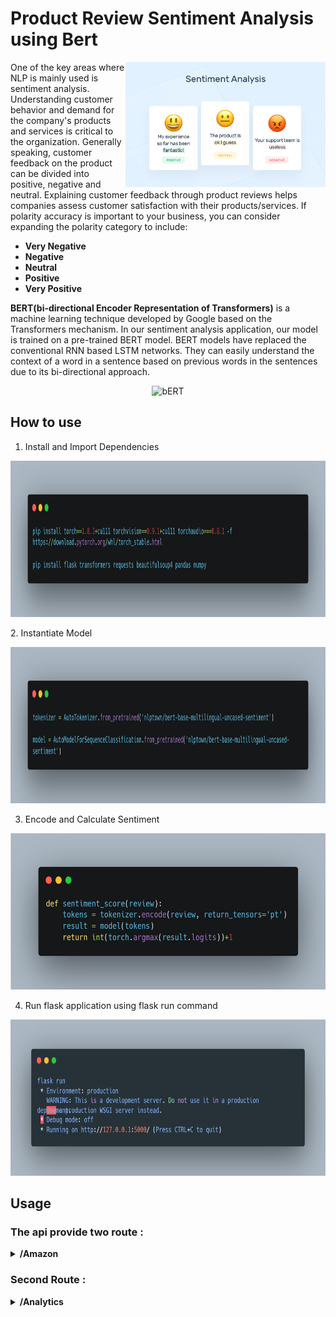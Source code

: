 # Product Review Sentiment Analysis using Bert

<img src="https://github.com/yassinebenabbes/Api_Sentiment_Analysis_Product_Reviews/blob/master/img/55259main.png" align="right"
     alt="Sentiment Analysis logo" width="320" height="200">

One of the key areas where NLP is mainly used is sentiment analysis. Understanding customer behavior and demand for the company's products and services is critical to the organization. Generally speaking, customer feedback on the product can be divided into positive, negative and neutral. Explaining customer feedback through product reviews helps companies assess customer satisfaction with their products/services.
If polarity accuracy is important to your business, you can consider expanding the polarity category to include:



* **Very Negative**
* **Negative**
* **Neutral**
* **Positive**
* **Very Positive**


**BERT(bi-directional Encoder Representation of Transformers)** is a machine learning technique developed by Google based on the Transformers mechanism. In our sentiment analysis application, our model is trained on a pre-trained BERT model. BERT models have replaced the conventional RNN based LSTM networks. They can easily understand the context of a word in a sentence based on previous words in the sentences due to its bi-directional approach.

<p align="center">
<img src="https://www.codemotion.com/magazine/wp-content/uploads/2020/05/bert-google-1200x675.png"
  alt="bERT"
  width="450" height="250">
</p>

## How to use 

1. Install and Import Dependencies
<p align="center">
<img src="https://github.com/yassinebenabbes/Api_Sentiment_Analysis_Product_Reviews/blob/master/img/carbon.png"
  alt="bERT"
  width="650" height="250">
</p>
2. Instantiate Model
<p align="center">
<img src="https://github.com/yassinebenabbes/Api_Sentiment_Analysis_Product_Reviews/blob/master/img/carbon%20(1).png"
  alt="bERT"
  width="650" height="250">
</p>

3. Encode and Calculate Sentiment
<p align="center">
<img src="https://github.com/yassinebenabbes/Api_Sentiment_Analysis_Product_Reviews/blob/master/img/carbon%20(2).png"
  alt="bERT"
  width="650" height="250">
</p>

4. Run flask application using flask run command
<p align="center">
<img src="https://github.com/yassinebenabbes/Api_Sentiment_Analysis_Product_Reviews/blob/master/img/carbon%20(3).png"
  alt="bERT"
  width="650" height="250">
</p>

## Usage

### The api provide two route :


<details><summary><b> /Amazon </b></summary>

1. Post Method:
          - **Query Params** :
                    **Url** = "Amazon Product url "

    ``` sh 
     http://127.0.0.1:5000/amazon
          Params : url= "url"
    ```

2. Example And Result :
     
     2.1 - Example
     ``` sh 
     http://127.0.0.1:5000/amazon?url= "https://www.amazon.com/Amazfit-Android-Fitness-Display-Tracking/dp/B09H5TWZQT/ref=sr_1_1_sspa?keywords=fitness+GPS&pf_rd_i=21439846011&pf_rd_m=ATVPDKIKX0DER&pf_rd_p=67c6cf47-c067-447f-a799-b2cb009a7a6e&pf_rd_r=9QQMNCA3BQF4XZCH232H&pf_rd_s=merchandised-search-8&pf_rd_t=101&qid=1640000071&sr=8-1-spons&psc=1&spLa=ZW5jcnlwdGVkUXVhbGlmaWVyPUExQVNEUzY5TEZUT0ROJmVuY3J5cHRlZElkPUEwOTExMTAzM0ZIMVY4QzZDSTNNTCZlbmNyeXB0ZWRBZElkPUEwMTE2NzE5Mk81TFdEVUJDOVhITiZ3aWRnZXROYW1lPXNwX2F0ZiZhY3Rpb249Y2xpY2tSZWRpcmVjdCZkb05vdExvZ0NsaWNrPXRydWU="
    ```
     2.2 - Result
     
    ``` sh
     {
    "Negative_Review": [
        {
            "rating": 1,
            "review": "\n\n  If you're into fitness please don't get this. I tested it vs known good polar chest strap and Garmin venu and those worked well where the Amafit heartrate couldn't keep up it would make my heartrate randomly dip to 50bpm while my other bands said 140. I got 10 hours of sleep one night and it gave me 6 hours. This is off 3 days of testing and heartrate and sleep tracking were way off.\n\n",
            "type": "negative"
        }
    ],
    "Neutral_Review": [
        {
            "rating": 3,
            "review": "\n\n  Me gusto la forma del producto y las imágenes. También las opciones de medir el stress y el oxigeno. Me ha sido bastante preciso en cuanto al sueño . Me gusta mucho la rotación que tiene el marcador horario, permite ver rápidamente las opciones. Creo que sobrevenden la automatización de los ejercicios. No es automático de pasar de un ejercicio a otro. Tienes que hacer al cambio manual. Recoge bien las caminatas pero si pasas a otro ejercicio por algunos minutos (por ejemplo elíptica) tienes que detenerte y cambiar a elíptica y luego si continuas en caminata tienes que detener elíptica y anotar caminata.  De alguna forma pierdes algo del impulso que llevas. Me preocupa si viajo a Europa con el voltaje 220 porque no podré cambiar de los 110 V de los EUA y en este sentido el reloj es inútil. En ninguna parte menciona como se puede lograr la convertibilidad de 110 V a 220 V.  Para poder emparejar con la app Zepp el proceso fue largo y complicado.  Es muy difícil comunicarse con la casa Amazfit para preguntas y si lo logras no responden.\n\n",
            "type": "neutral"
        }
    ],
    "Positive_Review": [
        {
            "rating": 5,
            "review": "\n\n  My daughter showed me an Amazfit GTR 3 Pro she recently purchased and how easy it was to use, and it looked gorgeous on her.  I needed something that looked stylish while monitoring my heart rate, oxygen level, breathing rate, etc. So we searched upon this brand to see what other watches it has to offer.  And I laid my eyes on this rosa color watch, the screen size is just right, not too big for the wrist, yet I was able to see all the text on the big display.  My daughter helped me set this up in just a few minutes.  And I’ve been wearing it since, received so many compliments from others.  Now I have a piece of mind to track how active I am, and if I were sitting too long, it’d remind me to get up and walk a little.  I also love how it monitors sleep patterns; and suggests ways to reduce stress, such as breathing exercises, to help you improve sleep quality.  The biggest plus is, I had not needed to recharge it since I got the watch (it was at 89% battery when I got it last week); now, almost a week has gone by, it is still running smoothly (you don’t have to charge it daily like the other smartwatches).\n\n",
            "type": "positive"
        },
        {
            "rating": 5,
            "review": "\n\n  I purchased the Amazfit GTS 3 to replace my ZTE quartz that died about a year ago. I noticed the GTS 3 is a new model so I decided to try it out.  It's been about a week since I received it and the battery is still going strong.  I've been waiting for a smart watch that does not require charging every day and this one meets that requirement.  The GTS 3 is very light weight so it feels as if you are not even wearing a watch- This is a plus when you're working out.  The strap feels durable and is not thick and bulky-  Again, a good thing when working out and sweating.  The first thing I noticed when it powered on was the bright and colorful screen.  The colorful display really grabs your attention.  This thing has so many features - It'll take me some time to try everything.  The features that I have looked at and really like are : Altimeter, GPS tracking, blood oxygen, receiving notifications, and the long battery life.  Oh, and you can replace the strap also!  I love it so far!\n\n",
            "type": "positive"
        },
        {
            "rating": 5,
            "review": "\n\n  Surprisingly all functions can be on without any premium subscription needed so recommend for those not addicted to certain brands.\n\n",
            "type": "positive"
        },
        {
            "rating": 4,
            "review": "\n\n  Got the gts 3 today. The instruction essentially state pair to your phone, download an app and then proceed. It was not that easy. I had to do many google searches to get enough instructions to change the language from Japanese to English. I would say it took me about 2 hours to complete the setup. Once you are past the initial setup, the watch performs as advertised. Time will tell if it was a good buy.\n\n",
            "type": "positive"
        },
        {
            "rating": 5,
            "review": "\n\n  I am very happy with my purchase of the Amazfit as is the ideal smartwatch for fitness.  Besides looking great, the GTS 3 version has all the apps to keep you fit and healthy.  You can measure your heart rate, blood oxygen level even yout stress level. Moreover, it has an app that measures your water intake and another that makes sure you stand up throughout the day. Lasyly its battery life is awesome, since I charged last I am on my 3rd day with 80% battery life.\n\n",
            "type": "positive"
        },
        {
            "rating": 5,
            "review": "\n\n  Amazing smartwatch at a great price!!The GTS 3 is stylish, I’ve received so many compliments on it and my friends and family couldn’t believe the price tag. The one tap measuring tracks 4 health metrics in one tap, a great quick overview of my health stats without going through each metric by itself. And the battery life is the best I’ve seen. I can wear my watch to bed and not worry about charging it everyday. I’ve learned so much about my sleeping patterns and have utilized the data from my watch to get better sleep.\n\n",
            "type": "positive"
        }
    ],
    "response": "200"}
     
    ```

3. The result is partionned as follows :
     - Negative_Review [] : Contains all negative reviews with rating < 3
     - Neutral_Review [] : Contains all neutral reviews with rating = 3 
     - Positive_Review [] : Contains all neutral reviews with rating > 3 
                                                                         
</details>
     
### Second Route : 
     
<details><summary><b> /Analytics </b></summary>

1. Post Method:
          - **Query Params** :
                    **analytics** = ""

    ``` sh 
     http://127.0.0.1:5000/analytics
          file= file.csv
    ```

2. Example And Result :
     
     2.1 - Example: In a form import your csv file and upload
     ``` sh 
               <!doctype html>
              <title>Upload new File</title>
              <h1>Upload new File</h1>
              <form method=post action="{{url_for("/analytics")}}" enctype=multipart/form-data>
                <input type=file name=file>
                <input type=submit value=Upload>
              </form>
          
    ```
     2.2 - Result
     
    ``` sh
     {
    "Negative_Review": [
        {
            "rating": 1,
            "review": "\n\n  If you're into fitness please don't get this. I tested it vs known good polar chest strap and Garmin venu and those worked well where the Amafit heartrate couldn't keep up it would make my heartrate randomly dip to 50bpm while my other bands said 140. I got 10 hours of sleep one night and it gave me 6 hours. This is off 3 days of testing and heartrate and sleep tracking were way off.\n\n",
            "type": "negative"
        }
    ],
    "Neutral_Review": [
        {
            "rating": 3,
            "review": "\n\n  Me gusto la forma del producto y las imágenes. También las opciones de medir el stress y el oxigeno. Me ha sido bastante preciso en cuanto al sueño . Me gusta mucho la rotación que tiene el marcador horario, permite ver rápidamente las opciones. Creo que sobrevenden la automatización de los ejercicios. No es automático de pasar de un ejercicio a otro. Tienes que hacer al cambio manual. Recoge bien las caminatas pero si pasas a otro ejercicio por algunos minutos (por ejemplo elíptica) tienes que detenerte y cambiar a elíptica y luego si continuas en caminata tienes que detener elíptica y anotar caminata.  De alguna forma pierdes algo del impulso que llevas. Me preocupa si viajo a Europa con el voltaje 220 porque no podré cambiar de los 110 V de los EUA y en este sentido el reloj es inútil. En ninguna parte menciona como se puede lograr la convertibilidad de 110 V a 220 V.  Para poder emparejar con la app Zepp el proceso fue largo y complicado.  Es muy difícil comunicarse con la casa Amazfit para preguntas y si lo logras no responden.\n\n",
            "type": "neutral"
        }
    ],
    "Positive_Review": [
        {
            "rating": 5,
            "review": "\n\n  My daughter showed me an Amazfit GTR 3 Pro she recently purchased and how easy it was to use, and it looked gorgeous on her.  I needed something that looked stylish while monitoring my heart rate, oxygen level, breathing rate, etc. So we searched upon this brand to see what other watches it has to offer.  And I laid my eyes on this rosa color watch, the screen size is just right, not too big for the wrist, yet I was able to see all the text on the big display.  My daughter helped me set this up in just a few minutes.  And I’ve been wearing it since, received so many compliments from others.  Now I have a piece of mind to track how active I am, and if I were sitting too long, it’d remind me to get up and walk a little.  I also love how it monitors sleep patterns; and suggests ways to reduce stress, such as breathing exercises, to help you improve sleep quality.  The biggest plus is, I had not needed to recharge it since I got the watch (it was at 89% battery when I got it last week); now, almost a week has gone by, it is still running smoothly (you don’t have to charge it daily like the other smartwatches).\n\n",
            "type": "positive"
        },
        {
            "rating": 5,
            "review": "\n\n  I purchased the Amazfit GTS 3 to replace my ZTE quartz that died about a year ago. I noticed the GTS 3 is a new model so I decided to try it out.  It's been about a week since I received it and the battery is still going strong.  I've been waiting for a smart watch that does not require charging every day and this one meets that requirement.  The GTS 3 is very light weight so it feels as if you are not even wearing a watch- This is a plus when you're working out.  The strap feels durable and is not thick and bulky-  Again, a good thing when working out and sweating.  The first thing I noticed when it powered on was the bright and colorful screen.  The colorful display really grabs your attention.  This thing has so many features - It'll take me some time to try everything.  The features that I have looked at and really like are : Altimeter, GPS tracking, blood oxygen, receiving notifications, and the long battery life.  Oh, and you can replace the strap also!  I love it so far!\n\n",
            "type": "positive"
        },
        {
            "rating": 5,
            "review": "\n\n  Surprisingly all functions can be on without any premium subscription needed so recommend for those not addicted to certain brands.\n\n",
            "type": "positive"
        },
        {
            "rating": 4,
            "review": "\n\n  Got the gts 3 today. The instruction essentially state pair to your phone, download an app and then proceed. It was not that easy. I had to do many google searches to get enough instructions to change the language from Japanese to English. I would say it took me about 2 hours to complete the setup. Once you are past the initial setup, the watch performs as advertised. Time will tell if it was a good buy.\n\n",
            "type": "positive"
        },
        {
            "rating": 5,
            "review": "\n\n  I am very happy with my purchase of the Amazfit as is the ideal smartwatch for fitness.  Besides looking great, the GTS 3 version has all the apps to keep you fit and healthy.  You can measure your heart rate, blood oxygen level even yout stress level. Moreover, it has an app that measures your water intake and another that makes sure you stand up throughout the day. Lasyly its battery life is awesome, since I charged last I am on my 3rd day with 80% battery life.\n\n",
            "type": "positive"
        },
        {
            "rating": 5,
            "review": "\n\n  Amazing smartwatch at a great price!!The GTS 3 is stylish, I’ve received so many compliments on it and my friends and family couldn’t believe the price tag. The one tap measuring tracks 4 health metrics in one tap, a great quick overview of my health stats without going through each metric by itself. And the battery life is the best I’ve seen. I can wear my watch to bed and not worry about charging it everyday. I’ve learned so much about my sleeping patterns and have utilized the data from my watch to get better sleep.\n\n",
            "type": "positive"
        }
    ],
    "response": "200"}
     
    ```

3. The result is partionned as follows :
     - Negative_Review [] : Contains all negative reviews with rating < 3
     - Neutral_Review [] : Contains all neutral reviews with rating = 3 
     - Positive_Review [] : Contains all neutral reviews with rating > 3 
                                                                         
</details>
